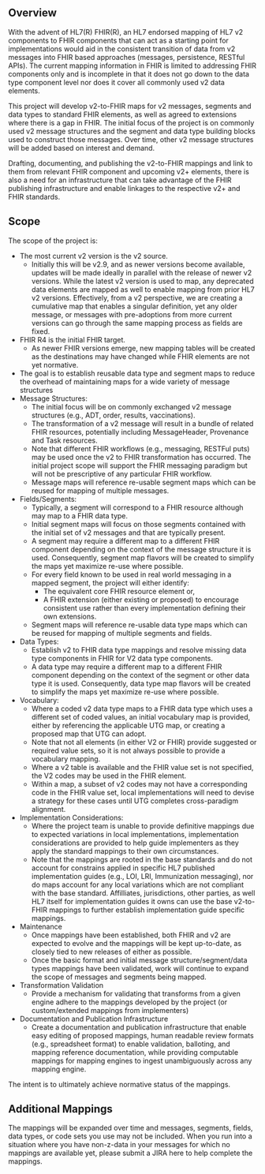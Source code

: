 ## Overview
With the advent of HL7(R) FHIR(R), an HL7 endorsed mapping of HL7 v2 components to FHIR components that can act as a starting point for implementations would aid in the consistent transition of data from v2 messages into FHIR based approaches (messages, persistence, RESTful APIs). The current mapping information in FHIR is limited to addressing FHIR components only and is incomplete in that it does not go down to the data type component level nor does it cover all commonly used v2 data elements.

This project will develop v2-to-FHIR maps for v2 messages, segments and data types to standard FHIR elements, as well as agreed to extensions where there is a gap in FHIR. The initial focus of the project is on commonly used v2 message structures and the segment and data type building blocks used to construct those messages.  Over time, other v2 message structures will be added based on interest and demand.

Drafting, documenting, and publishing the v2-to-FHIR mappings and link to them from relevant FHIR component and upcoming v2+ elements, there is also a need for an infrastructure that can take advantage of the FHIR publishing infrastructure and enable linkages to the respective v2+ and FHIR standards.

## Scope
The scope of the project is:

* The most current v2 version is the v2 source.
  * Initially this will be v2.9, and as newer versions become available, updates will be made ideally in parallel with the release of newer v2 versions.  While the latest v2 version is used to map, any deprecated data elements are mapped as well to enable mapping from prior HL7 v2 versions.  Effectively, from a v2 perspective, we are creating a cumulative map that enables a singular definition, yet any older message, or messages with pre-adoptions from more current versions can go through the same mapping process as fields are fixed.
* FHIR R4 is the initial FHIR target.
  * As newer FHIR versions emerge, new mapping tables will be created as the destinations may have changed while FHIR elements are not yet normative.
* The goal is to establish reusable data type and segment maps to reduce the overhead of maintaining maps for a wide variety of message structures
* Message Structures:
  * The initial focus will be on commonly exchanged v2 message structures (e.g., ADT, order, results, vaccinations).
  * The transformation of a v2 message will result in a bundle of related FHIR resources, potentially including MessageHeader, Provenance and Task resources.
  * Note that different FHIR workflows (e.g., messaging, RESTFul puts) may be used once the v2 to FHIR transformation has occurred. The initial project scope will support the FHIR messaging paradigm but will not be prescriptive of any particular FHIR workflow.
  * Message maps will reference re-usable segment maps which can be reused for mapping of multiple messages.
* Fields/Segments:
  * Typically, a segment will correspond to a FHIR resource although may map to a FHIR data type.
  * Initial segment maps will focus on those segments contained with the initial set of v2 messages and that are typically present.
  * A segment may require a different map to a different FHIR component depending on the context of the message structure it is used.  Consequently, segment map flavors will be created to simplify the maps yet maximize re-use where possible.
  * For every field known to be used in real world messaging in a mapped segment, the project will either identify:
    * The equivalent core FHIR resource element or,
    * A FHIR extension (either existing or proposed) to encourage consistent use rather than every implementation defining their own extensions.
  * Segment maps will reference re-usable data type maps which can be reused for mapping of multiple segments and fields.
* Data Types:
  * Establish v2 to FHIR data type mappings and resolve missing data type components in FHIR for V2 data type components.
  * A data type may require a different map to a different FHIR component depending on the context of the segment or other data type it is used.  Consequently, data type map flavors will be created to simplify the maps yet maximize re-use where possible.
* Vocabulary:
  * Where a coded v2 data type maps to a FHIR data type which uses a different set of coded values, an initial vocabulary map is provided, either by referencing the applicable UTG map, or creating a proposed map that UTG can adopt.
  * Note that not all elements (in either V2 or FHIR) provide suggested or required value sets, so it is not always possible to provide a vocabulary mapping.
  * Where a v2 table is available and the FHIR value set is not specified, the V2 codes may be used in the FHIR element.
  * Within a map, a subset of v2 codes may not have a corresponding code in the FHIR value set, local implementations will need to devise a strategy for these cases until UTG completes cross-paradigm alignment.
* Implementation Considerations:
  * Where the project team is unable to provide definitive mappings due to expected variations in local implementations, implementation considerations are provided to help guide implementers as they apply the standard mappings to their own circumstances.
  * Note that the mappings are rooted in the base standards and do not account for constrains applied in specific HL7 published implementation guides (e.g., LOI, LRI, Immunization messaging), nor do maps account for any local variations which are not compliant with the base standard.  Affilliates, jurisdictions, other parties, as well HL7 itself for implementation guides it owns can use the base v2-to-FHIR mappings to further establish implementation guide specific mappings.
* Maintenance
  * Once mappings have been established, both FHIR and v2 are expected to evolve and the mappings will be kept up-to-date, as closely tied to new releases of either as possible.
  * Once the basic format and initial message structure/segment/data types mappings have been validated, work will continue to expand the scope of messages and segments being mapped.
* Transformation Validation
  * Provide a mechanism for validating that transforms from a given engine adhere to the mappings developed by the project (or custom/extended mappings from implementers)
* Documentation and Publication Infrastructure
  * Create a documentation and publication infrastructure that enable easy editing of proposed mappings, human readable review formats (e.g., spreadsheet format) to enable validation, balloting, and mapping reference documentation, while providing computable mappings for mapping engines to ingest unambiguously across any mapping engine.

The intent is to ultimately achieve normative status of the mappings.

## Additional Mappings
The mappings will be expanded over time and messages, segments, fields, data types, or code sets you use may not be included.  When you run into a situation where you have non-z-data in your messages for which no mappings are available yet, please submit a JIRA here to help complete the mappings.
